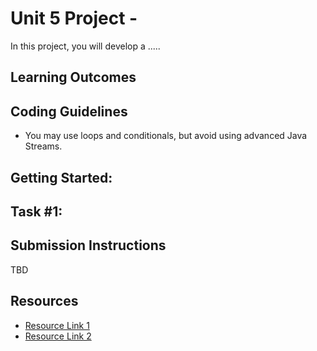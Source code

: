 # Unit 5 Project - 

In this project, you will develop a .....

## Learning Outcomes

## Coding Guidelines

- You may use loops and conditionals, but avoid using advanced Java Streams.

## Getting Started:



## Task #1: 


## Submission Instructions

TBD

## Resources

- [Resource Link 1](example.com)
- [Resource Link 2](example.com)
